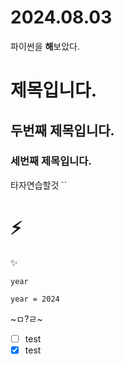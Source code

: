 # 2024.08.03
파이썬을 **해**보았다.

# 제목입니다. 
## 두번째 제목입니다.
### 세번째 제목입니다.




타자연습할것 ``


# ⚡ 
✨ 



`year`

```
year = 2024
```

~ㅁ?ㄹ~



- [ ] test 
- [X] test
